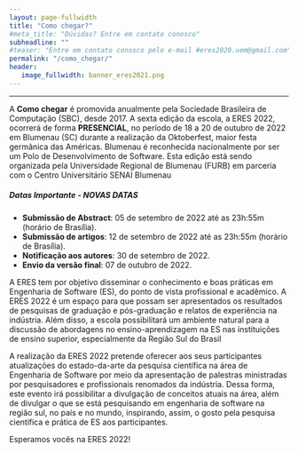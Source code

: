 ```yaml
---
layout: page-fullwidth
title: "Como chegar?"
#meta_title: "Dúvidas? Entre em contato conosco"
subheadline: ""
#teaser: "Entre em contato conosco pelo e-mail #eres2020.uem@gmail.com"
permalink: "/como_chegar/"
header:
   image_fullwidth: banner_eres2021.png
---
```

<hr>

<p>A <strong>Como chegar</strong> é promovida anualmente pela Sociedade Brasileira de Computação (SBC), desde 2017. A sexta edição da escola, a ERES 2022, ocorrerá de forma <strong>PRESENCIAL</strong>, no período de 18 a 20 de outubro de 2022 em Blumenau (SC) durante a realização da Oktoberfest, maior festa germânica das Américas. Blumenau é reconhecida nacionalmente por ser um Polo de Desenvolvimento de Software. Esta edição está sendo organizada pela Universidade Regional de Blumenau (FURB) em parceria com o Centro Universitário SENAI Blumenau </p>

<h5>Datas Importante - <strong>NOVAS DATAS</strong></h5>
<ul>
  <li><strong>Submissão de Abstract</strong>: 05 de setembro de 2022 até as 23h:55m (horário de Brasília).</li>
  <li><strong>Submissão de artigos</strong>: 12 de setembro de 2022 até as 23h:55m (horário de Brasília).</li>
  <li><strong>Notificação aos autores</strong>: 30 de setembro de 2022.</li>
  <li><strong>Envio da versão final</strong>: 07 de outubro de 2022.</li>
</ul>

<p>A ERES tem por objetivo disseminar o conhecimento e boas práticas em Engenharia de Software (ES), do ponto de vista profissional e acadêmico. A ERES 2022 é um espaço para que possam ser apresentados os resultados de pesquisas de graduação e pós-graduação e relatos de experiência na indústria. Além disso, a escola possibilitará um ambiente natural para a discussão de abordagens no ensino-aprendizagem na ES nas instituições de ensino superior, especialmente da Região Sul do Brasil</p>

<p>A realização da ERES 2022 pretende oferecer aos seus participantes atualizações do estado-da-arte da pesquisa científica na área de Engenharia de Software por meio da apresentação de palestras ministradas por pesquisadores e profissionais renomados da indústria. Dessa forma, este evento irá possibilitar a divulgação de conceitos atuais na área, além de divulgar o que se está pesquisando em engenharia de software na região sul, no país e no mundo, inspirando, assim, o gosto pela pesquisa científica e prática de ES aos participantes.</p>

<p>Esperamos vocês na ERES 2022!</p>
